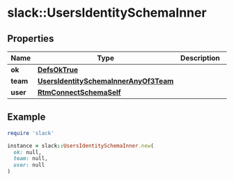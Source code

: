 # slack::UsersIdentitySchemaInner

## Properties

| Name | Type | Description | Notes |
| ---- | ---- | ----------- | ----- |
| **ok** | [**DefsOkTrue**](DefsOkTrue.md) |  |  |
| **team** | [**UsersIdentitySchemaInnerAnyOf3Team**](UsersIdentitySchemaInnerAnyOf3Team.md) |  |  |
| **user** | [**RtmConnectSchemaSelf**](RtmConnectSchemaSelf.md) |  |  |

## Example

```ruby
require 'slack'

instance = slack::UsersIdentitySchemaInner.new(
  ok: null,
  team: null,
  user: null
)
```

